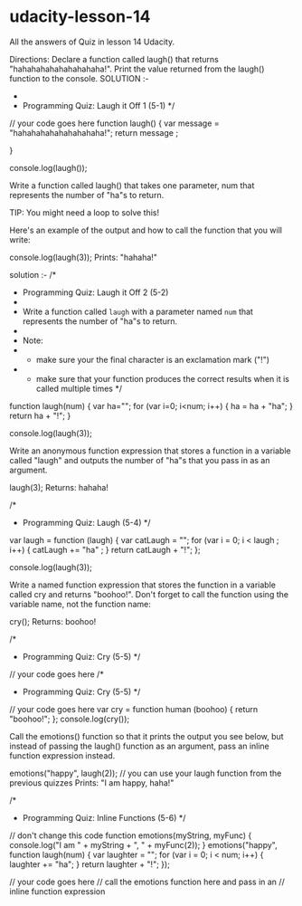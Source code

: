 # udacity-lesson-14
All the answers of Quiz in lesson 14 Udacity.

Directions:
Declare a function called laugh() that returns "hahahahahahahahahaha!". Print the value returned from the laugh() function to the console.
SOLUTION :-

*
 * Programming Quiz: Laugh it Off 1 (5-1)
 */

// your code goes here
function laugh() {
    var message = "hahahahahahahahahaha!";
    return message ;
    
}

console.log(laugh());



Write a function called laugh() that takes one parameter, num that represents the number of "ha"s to return.

TIP: You might need a loop to solve this!

Here's an example of the output and how to call the function that you will write:

console.log(laugh(3));
Prints: "hahaha!"

solution :-
/*
 * Programming Quiz: Laugh it Off 2 (5-2)
 *
 * Write a function called `laugh` with a parameter named `num` that represents the number of "ha"s to return.
 *
 * Note:
 *  - make sure your the final character is an exclamation mark ("!")
 *  - make sure that your function produces the correct results when it is called multiple times
 */

function laugh(num) {
  var ha="";
  for (var i=0; i<num; i++) {
    ha = ha + "ha";
  }
  return ha + "!";
}

console.log(laugh(3));


Write an anonymous function expression that stores a function in a variable called "laugh" and outputs the number of "ha"s that you pass in as an argument.

laugh(3);
Returns: hahaha!

/*
 * Programming Quiz: Laugh (5-4)
 */

var laugh = function (laugh) {
    var catLaugh = "";
    for (var i = 0; i < laugh ; i++) {
        catLaugh += "ha" ;
    }
    return catLaugh + "!";
};

console.log(laugh(3));

Write a named function expression that stores the function in a variable called cry and returns "boohoo!". Don't forget to call the function using the variable name, not the function name:

cry();
Returns: boohoo!

/*
 * Programming Quiz: Cry (5-5)
 */

// your code goes here
/*
 * Programming Quiz: Cry (5-5)
 */

// your code goes here
var cry = function human (boohoo) {
    return "boohoo!"; };
console.log(cry());



Call the emotions() function so that it prints the output you see below, but instead of passing the laugh() function as an argument, pass an inline function expression instead.

emotions("happy", laugh(2)); // you can use your laugh function from the previous quizzes
Prints: "I am happy, haha!"

/*
 * Programming Quiz: Inline Functions (5-6)
 */

// don't change this code
function emotions(myString, myFunc) {
    console.log("I am " + myString + ", " + myFunc(2));
}
emotions("happy", function laugh(num) {
	var laughter = "";
    for (var i = 0; i < num; i++) {
      laughter += "ha";
    }
    return laughter + "!";
});

// your code goes here
// call the emotions function here and pass in an
// inline function expression

